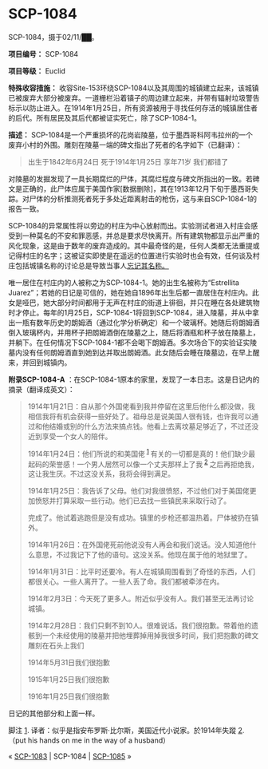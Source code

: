 # SCP-1084
                        




SCP-1084，摄于02/11/██。



**项目编号：** SCP-1084

**项目等级：** Euclid

**特殊收容措施：** 收容Site-153环绕SCP-1084以及其周围的城镇建立起来，该城镇已被废弃大部分被废弃。一道栅栏沿着镇子的周边建立起来，并带有辐射垃圾警告标示以防止进入。在1914年1月25日，所有资源被用于寻找任何存活的城镇居住者的后代。所有居民及其后代都被证实死亡，除了SCP-1084-1。

**描述：** SCP-1084是一个严重损坏的花岗岩陵墓，位于墨西哥科阿韦拉州的一个废弃小村的外围。雕刻在陵墓一端的碑文指出了死者的名字如下（已翻译）：


> 出生于1842年6月24日
死于1914年1月25日
享年71岁
我们都错了
> 

对陵墓的发掘发现了一具长期腐烂的尸体，其腐烂程度与碑文所指出的一致。若碑文是正确的，此尸体应属于美国作家[数据删除]，其在1913年12月下旬于墨西哥失踪。对尸体的分析推测死者死于多处近距离射击的枪伤，这与来自SCP-1084-1的报告一致。

SCP-1084的异常属性将以旁边的村庄为中心放射而出。实验测试者进入村庄会感受到一种莫名的不安和罪恶感，并总是要求尽快离开。所有建筑物都显示出严重的风化现象，这是由于数年的废弃造成的。其中最奇怪的是，任何人类都无法重提或记得村庄的名字；这被证实即使是在遥远的位置进行实验时也会有效，任何谈及村庄包括城镇名称的讨论总是导致当事人[忘记其名称。](/scp-909)

唯一居住在村庄内的人被称之为SCP-1084-1。她的出生名被称为“Estrellita Juarez”；若她的日记是可信的，她在她自1896年出生后都一直居住在村庄内。此女是哑巴，她大部分时间都用于无声在村庄的街道上徘徊，并只在睡在各处建筑物时才停止。每年的1月25日，SCP-1084-1将回到SCP-1084，进入陵墓，并从中拿出一瓶有数年历史的朗姆酒（通过化学分析确定）和一个玻璃杯。她随后将朗姆酒倒入玻璃杯内，并用杯子把朗姆酒倒在陵墓之上，随后将酒瓶和杯子放在陵墓上，并躺下。在任何情况下SCP-1084-1都不会喝下朗姆酒。多次场合下的实验证实陵墓内没有任何朗姆酒直到她到达并取出朗姆酒。此女随后会睡在陵墓边，在早上醒来，并回到城镇内。

**附录SCP-1084-A** ：在SCP-1084-1原本的家里，发现了一本日志。这是日记内的摘录（翻译成英文）：


> 1914年1月21日：自从那个外国佬看到我并停留在这里后他什么都没做，我相信我将有机会获得一些好处了。祖母总是说美国人很有钱，也许我可以通过和他结婚或别的什么方法来搞点钱。他看上去离坟墓足够近了，不过还没近到享受一个女人的陪伴。
> 
> 1914年1月24日：他们所说的和美国佬<sup class='footnoteref'>
 <a shape='rect' class='footnoteref' id='footnoteref-1' href='javascript:;' onclick='WIKIDOT.page.utils.scrollToReference(&apos;footnote-1&apos;)'>1</a>
</sup>有关的一切都是真的！他们缺少最起码的荣誉感！一个男人居然可以像一个丈夫那样上了我<sup class='footnoteref'>
 <a shape='rect' class='footnoteref' id='footnoteref-2' href='javascript:;' onclick='WIKIDOT.page.utils.scrollToReference(&apos;footnote-2&apos;)'>2</a>
</sup>之后再拒绝我，这让我生厌。不过这没关系，我将会得到满足。
> 
> 1914年1月25日：我告诉了父母。他们对我很愤怒，不过他们对于美国佬更加愤怒并打算采取一些行动。他们已去找一些镇民来采取行动了。
> 
> 完成了。他试着逃跑但是没有成功。镇里的步枪还都温热着。尸体被扔在镇外。
> 
> 1914年1月26日：在外国佬死前他说没有人再会和我们说话。没人知道他什么意思，不过我记下了他的语句。这没关系。他现在属于他的地狱里了。
> 
> 1914年1月31日：比平时还要冷。有人在城镇周围看到了奇怪的东西，人们都很关心。一些人离开了。一些人丢了命。我们都被牵涉在内。
> 
> 1914年2月3日：今天死了更多人。附近似乎没有人。我们甚至无法再讨论城镇。
> 
> 1914年2月28日：我们只剩不到10人。很难说话。我们很抱歉。带着他的遗骸到一个未经使用的陵墓并把他埋葬掉用掉我很多时间，我们把抱歉的碑文雕刻在石头上我们
> 
> 1914年5月31日我们很抱歉
> 
> 1915年1月25日我们很抱歉
> 
> 1916年1月25日我们很抱歉
> 

日记的其他部分和上面一样。


脚注
<a shape='rect' href='javascript:;' onclick='WIKIDOT.page.utils.scrollToReference(&apos;footnoteref-1&apos;)'>1</a>. 译者：似乎是指安布罗斯·比尔斯，美国近代小说家。於1914年失蹤
<a shape='rect' href='javascript:;' onclick='WIKIDOT.page.utils.scrollToReference(&apos;footnoteref-2&apos;)'>2</a>. （put his hands on me in the way of a husband）



« [SCP-1083](/scp-1083) | SCP-1084 | [SCP-1085](/scp-1085) »





                    